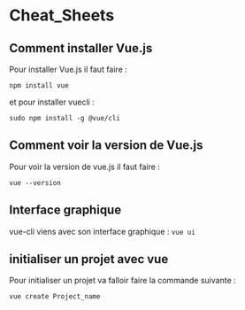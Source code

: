 # Cheat_Sheets

## Comment installer Vue.js

Pour installer Vue.js il faut faire : 
```
npm install vue
```

et pour installer vuecli : 
```
sudo npm install -g @vue/cli
```

## Comment voir la version de Vue.js

Pour voir la version de vue.js il faut faire :
```
vue --version
```

## Interface graphique 

vue-cli viens avec son interface graphique : `vue ui`

## initialiser un projet avec vue

Pour initialiser un projet va falloir faire la commande suivante  : 
```
vue create Project_name
```

